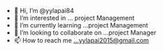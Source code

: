 - 👋 Hi, I’m @yylapai84
- 👀 I’m interested in ... project Management
- 🌱 I’m currently learning ...project Management
- 💞️ I’m looking to collaborate on ...project Manager
- 📫 How to reach me ...yylapai2015@gmail.com

<!---
yylapai84/yylapai84 is a ✨ special ✨ repository because its `README.md` (this file) appears on your GitHub profile.
You can click the Preview link to take a look at your changes.
--->
